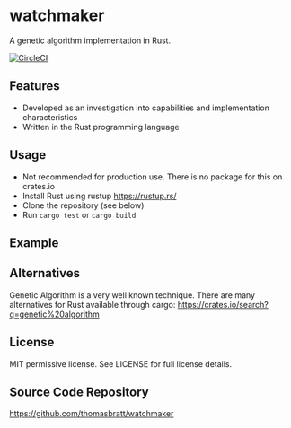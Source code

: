 # watchmaker

A genetic algorithm implementation in Rust.

[![CircleCI](https://circleci.com/gh/thomasbratt/watchmaker/tree/main.svg?style=svg)](https://circleci.com/gh/thomasbratt/watchmaker/tree/main)

## Features

* Developed as an investigation into capabilities and implementation characteristics
* Written in the Rust programming language

## Usage

* Not recommended for production use. There is no package for this on crates.io
* Install Rust using rustup <https://rustup.rs/>
* Clone the repository (see below)
* Run `cargo test` or `cargo build`

## Example


## Alternatives

Genetic Algorithm is a very well known technique.
There are many alternatives for Rust available through cargo: <https://crates.io/search?q=genetic%20algorithm>

## License

MIT permissive license. See LICENSE for full license details.

## Source Code Repository

<https://github.com/thomasbratt/watchmaker>

